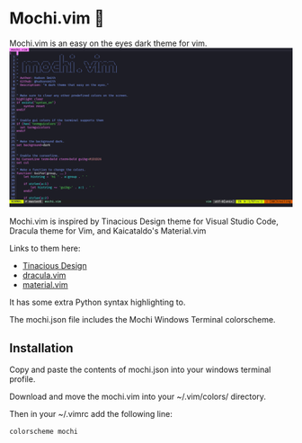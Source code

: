 # Mochi.vim 🎨

Mochi.vim is an easy on the eyes dark theme for vim.
![Image of Mochi colorscheme](mochi.png)

Mochi.vim is inspired by Tinacious Design theme for Visual Studio Code, Dracula theme for Vim, and Kaicataldo's Material.vim

Links to them here:
-	[Tinacious Design](https://marketplace.visualstudio.com/items?itemName=tinaciousdesign.theme-tinaciousdesign)
-	[dracula.vim](https://github.com/dracula/vim)
-	[material.vim](https://github.com/kaicataldo/material.vim)

It has some extra Python syntax highlighting to.

The mochi.json file includes the Mochi Windows Terminal colorscheme.

## Installation

Copy and paste the contents of mochi.json into your windows terminal profile.

Download and move the mochi.vim into your ~/.vim/colors/ directory.

Then in your ~/.vimrc add the following line:

```vimscript
colorscheme mochi
```


